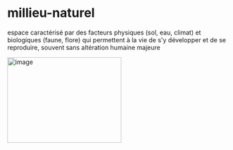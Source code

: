 # millieu-naturel
espace caractérisé par des facteurs physiques (sol, eau, climat) et biologiques (faune, flore) qui permettent à la vie de s'y développer et de se reproduire, souvent sans altération humaine majeure

<img width="259" height="194" alt="image" src="https://github.com/user-attachments/assets/5122da15-8adf-40f9-8d89-42973848f5d6" />
